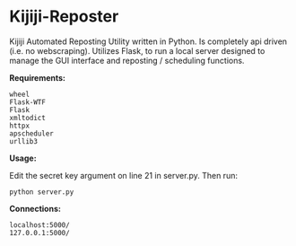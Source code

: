 # Kijiji-Reposter
Kijiji Automated Reposting Utility written in Python. Is completely api driven (i.e. no webscraping). Utilizes Flask, to run a local server designed to  manage the GUI interface and reposting / scheduling functions.

__Requirements:__
```
wheel
Flask-WTF
Flask
xmltodict
httpx
apscheduler
urllib3
```

__Usage:__

Edit the secret key argument on line 21 in server.py. Then run:
```
python server.py
```

__Connections:__
```
localhost:5000/
127.0.0.1:5000/
```
